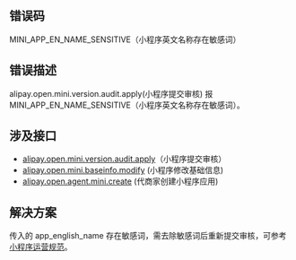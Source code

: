 ## 错误码
MINI_APP_EN_NAME_SENSITIVE（小程序英文名称存在敏感词）

## 错误描述
alipay.open.mini.version.audit.apply(小程序提交审核) 报 MINI_APP_EN_NAME_SENSITIVE（小程序英文名称存在敏感词）。

## 涉及接口

- [alipay.open.mini.version.audit.apply](https://opendocs.alipay.com/mini/03l9bq)（小程序提交审核）
- [alipay.open.mini.baseinfo.modify](https://opendocs.alipay.com/open/052jkv) (小程序修改基础信息)
- [alipay.open.agent.mini.create](https://opendocs.alipay.com/isv/04f74l) (代商家创建小程序应用)

## 解决方案
传入的 app_english_name 存在敏感词，需去除敏感词后重新提交审核，可参考 [小程序运营规范](https://opendocs.alipay.com/b/03ajj7#2.%20%E5%9F%BA%E7%A1%80%E4%BF%A1%E6%81%AF%E8%A7%84%E8%8C%83)。
